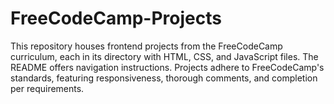 # FreeCodeCamp-Projects
This repository houses frontend projects from the FreeCodeCamp curriculum, each in its directory with HTML, CSS, and JavaScript files. The README offers navigation instructions. Projects adhere to FreeCodeCamp's standards, featuring responsiveness, thorough comments, and completion per requirements.
